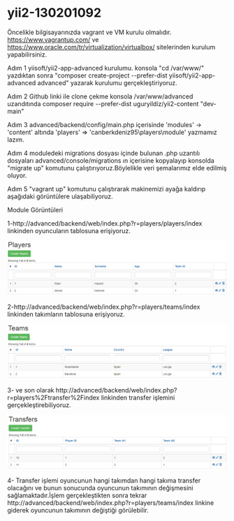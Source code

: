 # yii2-130201092
Öncelikle bilgisayarınızda vagrant ve VM kurulu olmalıdır.
https://www.vagrantup.com/ ve https://www.oracle.com/tr/virtualization/virtualbox/ sitelerinden kurulum yapabilirsiniz.

Adım 1
yiisoft/yii2-app-advanced kurulumu.
konsola "cd /var/www/" yazdıktan sonra "composer create-project --prefer-dist yiisoft/yii2-app-advanced advanced" yazarak kurulumu gerçekleştiriyoruz.

Adım 2
Github linki ile clone çekme
konsola /var/www/advanced uzandıtında composer require --prefer-dist uguryildiz/yii2-content "dev-main"

Adım 3
advanced/backend/config/main.php içerisinde 'modules' -> 'content' altında 'players' => 'canberkdeniz95\players\module' yazmamız lazım.

Adım 4
moduledeki migrations dosyası içinde bulunan .php uzantılı dosyaları advanced/console/migrations ın içerisine kopyalayıp
konsolda "migrate up" komutunu çalıştırıyoruz.Böylelikle veri şemalarımız elde edilmiş oluyor.

Adım 5
"vagrant up" komutunu çalıştırarak makinemizi ayağa kaldırıp aşağıdaki görüntülere ulaşabiliyoruz.

Module Görüntüleri

1-http://advanced/backend/web/index.php?r=players/players/index linkinden oyuncuların tablosuna erişiyoruz.

![Screenshot](Players.png)

2-http://advanced/backend/web/index.php?r=players/teams/index linkinden takımların tablosuna erişiyoruz.

![Screenshot](Teams.png)

3- ve son olarak http://advanced/backend/web/index.php?r=players%2Ftransfer%2Findex linkinden transfer işlemini gerçekleştirebiliyoruz.

![Screenshot](Transfers.png)

4- Transfer işlemi oyuncunun hangi takımdan hangi takıma transfer olacağını ve bunun sonucunda oyuncunun takımının değişmesini sağlamaktadır.İşlem gerçekleştikten sonra tekrar http://advanced/backend/web/index.php?r=players/teams/index linkine giderek oyuncunun takımının değiştiği görülebilir.

